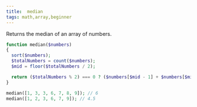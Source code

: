 ```yaml
---
title:  median
tags: math,array,beginner
---
```

Returns the median of an array of numbers.

```php
function median($numbers)
{
  sort($numbers);
  $totalNumbers = count($numbers);
  $mid = floor($totalNumbers / 2);

  return ($totalNumbers % 2) === 0 ? ($numbers[$mid - 1] + $numbers[$mid]) / 2 : $numbers[$mid];
}
```

```php
median([1, 3, 3, 6, 7, 8, 9]); // 6
median([1, 2, 3, 6, 7, 9]); // 4.5
```
